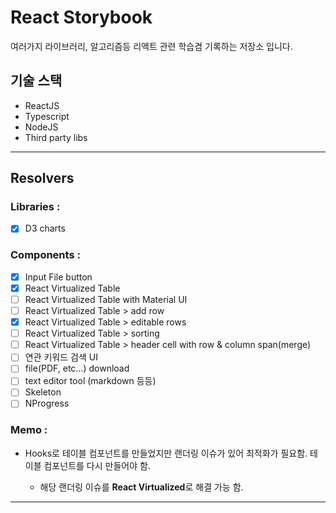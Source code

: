 # React Storybook

여러가지 라이브러리, 알고리즘등 리액트 관련 학습겸 기록하는 저장소 입니다.

## 기술 스택

- ReactJS
- Typescript
- NodeJS
- Third party libs

---

## Resolvers

### Libraries :

- [x] D3 charts

### Components :

- [x] Input File button
- [x] React Virtualized Table
- [ ] React Virtualized Table with Material UI
- [ ] React Virtualized Table > add row
- [x] React Virtualized Table > editable rows
- [ ] React Virtualized Table > sorting
- [ ] React Virtualized Table > header cell with row & column span(merge)
- [ ] 연관 키워드 검색 UI
- [ ] file(PDF, etc...) download
- [ ] text editor tool (markdown 등등)
- [ ] Skeleton
- [ ] NProgress

### Memo :

- Hooks로 테이블 컴포넌트를 만들었지만 랜더링 이슈가 있어 최적화가 필요함.
  테이블 컴포넌트를 다시 만들어야 함.

  - 해당 랜더링 이슈를 <b>React Virtualized</b>로 해결 가능 함.

---
